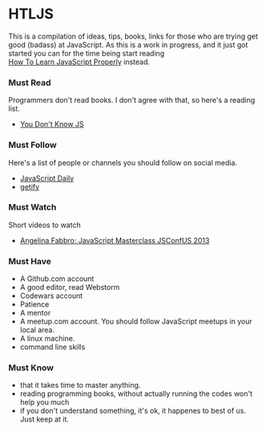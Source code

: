 # HTLJS
This is a compilation of ideas, tips, books, links for those who are trying get good (badass) at JavaScript. 
As this is a work in progress, and it just got started you can for the time being start reading  
[How To Learn JavaScript Properly](http://javascriptissexy.com/how-to-learn-javascript-properly/) instead. 

### Must Read
Programmers don't read books. I don't agree with that, so here's a reading list. 
  * [You Don't Know JS](https://github.com/getify/You-Dont-Know-JS)

### Must Follow 
Here's a list of people or channels you should follow on social media. 
  * [JavaScript Daily](https://twitter.com/JavaScriptDaily) 
  * [getify](https://twitter.com/getify)

### Must Watch 
Short videos to watch 
  * [Angelina Fabbro: JavaScript Masterclass  JSConfUS 2013](https://www.youtube.com/watch?v=v0TFmdO4ZP0)

### Must Have  
  * A Github.com account
  * A good editor, read Webstorm 
  * Codewars account 
  * Patience 
  * A mentor 
  * A meetup.com account. You should follow JavaScript meetups in your local area. 
  * A linux machine.
  * command line skills

### Must Know
  * that it takes time to master anything. 
  * reading programming books, without actually running the codes won't help you much
  * if you don't understand something, it's ok, it happenes to best of us. Just keep at it. 

